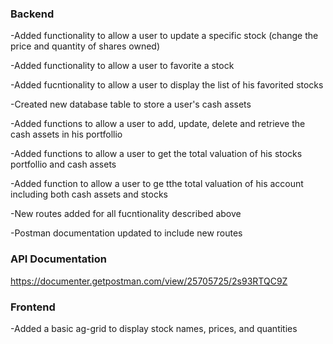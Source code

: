 ### Backend

-Added functionality to allow a user to update a specific stock (change the price and quantity of shares owned)

-Added functionality to allow a user to favorite a stock

-Added fucntionality to allow a user to display the list of his favorited stocks

-Created new database table to store a user's cash assets

-Added functions to allow a user to add, update, delete and retrieve the cash assets in his portfollio

-Added functions to allow a user to get the total valuation of his stocks portfollio and cash assets

-Added function to allow a user to ge tthe total valuation of his account including both cash assets and stocks

-New routes added for all fucntionality described above

-Postman documentation updated to include new routes

### API Documentation
https://documenter.getpostman.com/view/25705725/2s93RTQC9Z

### Frontend

-Added a basic ag-grid to display stock names, prices, and quantities
